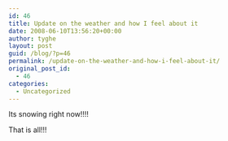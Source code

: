```yaml
---
id: 46
title: Update on the weather and how I feel about it
date: 2008-06-10T13:56:20+00:00
author: tyghe
layout: post
guid: /blog/?p=46
permalink: /update-on-the-weather-and-how-i-feel-about-it/
original_post_id:
  - 46
categories:
  - Uncategorized
---
```

Its snowing right now!!!!

That is all!!!
